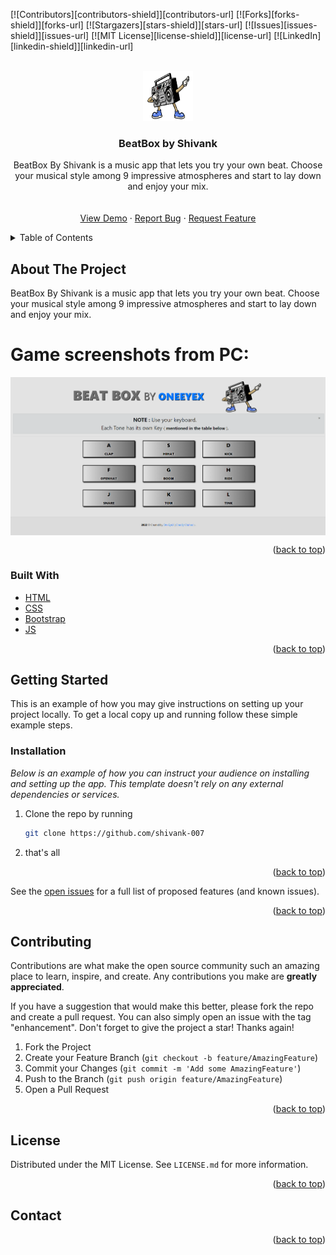 
<div id="top"></div>

[![Contributors][contributors-shield]][contributors-url]
[![Forks][forks-shield]][forks-url]
[![Stargazers][stars-shield]][stars-url]
[![Issues][issues-shield]][issues-url]
[![MIT License][license-shield]][license-url]
[![LinkedIn][linkedin-shield]][linkedin-url]



<!-- PROJECT LOGO -->
<br />
<div align="center">
  <a href="[https://github.com/shivank-007](https://shivank-007.github.io/ClickBoard/)
/">
    <img src="img/beat.png" alt="Logo" width="80" height="80">
  </a>

  <h3 align="center">BeatBox by Shivank</h3>

  <p align="center">
   BeatBox By Shivank is a music app that lets you try your own beat. Choose your musical style among 9 impressive atmospheres and start to lay down and enjoy your mix. <br />
    <!-- <a href="#"><strong>Explore the docs »</strong></a> -->
    <br />
    <br />
    <a href="https://shivank-007.github.io/ClickBoard/
/">View Demo</a>
    ·
    <a href="https://github.com/shivank-007
/issues">Report Bug</a>
    ·
    <a href="https://github.com/shivank-007/issues">Request Feature</a>
  </p>
</div>



<!-- TABLE OF CONTENTS -->
<details>
  <summary>Table of Contents</summary>
  <ol>
    <li>
      <a href="#about-the-project">About The Project</a>
      <ul>
        <li><a href="#built-with">Built With</a></li>
      </ul>
    </li>
    <li>
      <a href="#getting-started">Getting Started</a>
      <ul>
        <li><a href="#installation">Installation</a></li>
      </ul>
    </li>
    <li><a href="#contributing">Contributing</a></li>
    <li><a href="#license">License</a></li>
    <li><a href="#contact">Contact</a></li>
    
  </ol>
</details>



<!-- ABOUT THE PROJECT -->
## About The Project

BeatBox By Shivank is a music app that lets you try your own beat. Choose your musical style among 9 impressive atmospheres and start to lay down and enjoy your mix.
# Game screenshots from PC:
<img align="center" alt="PC" src="img/bb.png" style="padding-right:10px;" />

 
<p align="right">(<a href="#top">back to top</a>)</p>


 
### Built With
 
* [HTML](https://fr.wikipedia.org/wiki/Hypertext_Markup_Language)
* [CSS](https://fr.wikipedia.org/wiki/Feuilles_de_style_en_cascade)
* [Bootstrap](https://getbootstrap.com/)
* [JS](https://javascript.com/)

<p align="right">(<a href="#top">back to top</a>)</p>



<!-- GETTING STARTED -->
## Getting Started

This is an example of how you may give instructions on setting up your project locally.
To get a local copy up and running follow these simple example steps.

 
### Installation

_Below is an example of how you can instruct your audience on installing and setting up the app. This template doesn't rely on any external dependencies or services._
 
1. Clone the repo by running
   ```sh
   git clone https://github.com/shivank-007
   ```
2. that's all

<p align="right">(<a href="#top">back to top</a>)</p>



<!-- USAGE EXAMPLES -->
<!-- ## Usage / Additional screenshots from mobile devices

# Game screenshots from a mobile device:
<img align="center" alt="Mobile" src="img/.png" style="padding-right:10px;" />
 

<p align="right">(<a href="#top">back to top</a>)</p>
 -->

 

See the [open issues](https://github.com/shivank-007) for a full list of proposed features (and known issues).

<p align="right">(<a href="#top">back to top</a>)</p>



<!-- CONTRIBUTING -->
## Contributing

Contributions are what make the open source community such an amazing place to learn, inspire, and create. Any contributions you make are **greatly appreciated**.

If you have a suggestion that would make this better, please fork the repo and create a pull request. You can also simply open an issue with the tag "enhancement".
Don't forget to give the project a star! Thanks again!

1. Fork the Project
2. Create your Feature Branch (`git checkout -b feature/AmazingFeature`)
3. Commit your Changes (`git commit -m 'Add some AmazingFeature'`)
4. Push to the Branch (`git push origin feature/AmazingFeature`)
5. Open a Pull Request

<p align="right">(<a href="#top">back to top</a>)</p>



<!-- LICENSE -->
## License

Distributed under the MIT License. See `LICENSE.md` for more information.

<p align="right">(<a href="#top">back to top</a>)</p>



<!-- CONTACT -->
## Contact



<p align="right">(<a href="#top">back to top</a>)</p>

 




